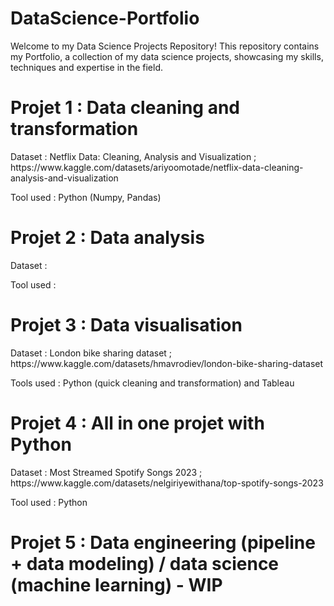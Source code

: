 # DataScience-Portfolio
Welcome to my Data Science Projects Repository! This repository contains my Portfolio, a collection of my data science projects, showcasing my skills, techniques and expertise in the field.

# Projet 1 : Data cleaning and transformation
<p> Dataset : Netflix Data: Cleaning, Analysis and Visualization ; https://www.kaggle.com/datasets/ariyoomotade/netflix-data-cleaning-analysis-and-visualization </p>
<p> Tool used : Python (Numpy, Pandas) </p>

# Projet 2 : Data analysis
<p> Dataset :  </p>
<p> Tool used :  </p>

# Projet 3 : Data visualisation
<p> Dataset : London bike sharing dataset ; https://www.kaggle.com/datasets/hmavrodiev/london-bike-sharing-dataset </p>
<p> Tools used : Python (quick cleaning and transformation) and Tableau </p>

# Projet 4 : All in one projet with Python
<p> Dataset : Most Streamed Spotify Songs 2023 ; https://www.kaggle.com/datasets/nelgiriyewithana/top-spotify-songs-2023 </p>
<p> Tool used : Python </p>

# Projet 5 : Data engineering (pipeline + data modeling) / data science (machine learning) - WIP

